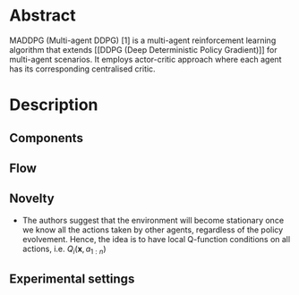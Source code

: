 # Abstract
MADDPG (Multi-agent DDPG) [1] is a multi-agent reinforcement learning algorithm that extends [[DDPG (Deep Deterministic Policy Gradient)]] for multi-agent scenarios. It employs actor-critic approach where each agent has its corresponding centralised critic.

# Description
## Components

## Flow

## Novelty
- The authors suggest that the environment will become stationary once we know all the actions taken by other agents, regardless of the policy evolvement. Hence, the idea is to have local Q-function conditions on all actions, i.e. $Q_i(\mathbf{x}, a_{1:n})$


## Experimental settings